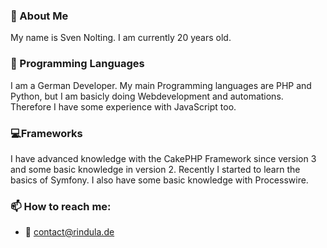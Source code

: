 ### 👋 About Me
My name is Sven Nolting. I am currently 20 years old.
### 💬 Programming Languages
I am a German Developer. My main Programming languages are PHP and Python, but I am basicly doing Webdevelopment and automations.
Therefore I have some experience with JavaScript too.
### 💻Frameworks
I have advanced knowledge with the CakePHP Framework since version 3 and some basic knowledge in version 2.
Recently I started to learn the basics of Symfony.
I also have some basic knowledge with Processwire.
### 📫 How to reach me:
  - 📧 contact@rindula.de
